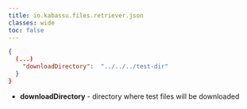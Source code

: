 ```yaml
---
title: io.kabassu.files.retriever.json
classes: wide
toc: false
---
```



```json
{
  (...)
    "downloadDirectory":  "../../../test-dir"
  }
}
```

- **downloadDirectory** - directory where test files will be downloaded
